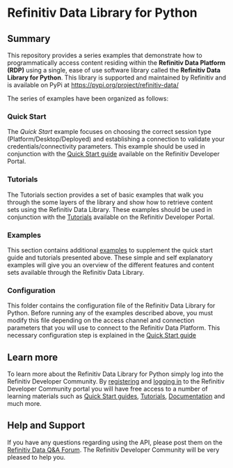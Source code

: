 # Refinitiv Data Library for Python

## Summary

This repository provides a series examples that demonstrate how to programmatically access content residing within the **Refinitiv Data Platform (RDP)** using a single, ease of use software library called the **Refinitiv Data Library for Python**. This library is supported and maintained by Refinitiv and is available on PyPi at https://pypi.org/project/refinitiv-data/

The series of examples have been organized as follows:

### **Quick Start**

The *Quick Start* example focuses on choosing the correct session type (Platform/Desktop/Deployed) and establishing a connection to validate your credentials/connectivity parameters. This example should be used in conjunction with the [Quick Start guide](https://developers.refinitiv.com/en/api-catalog/refinitiv-data-platform/refinitiv-data-library-for-python/quick-start) available on the Refinitiv Developer Portal.


### **Tutorials**

The Tutorials section provides a set of basic examples that walk you through the some layers of the library and show how to retrieve content sets using the Refinitiv Data Library. These examples should be used in conjunction with the [Tutorials](https://developers.refinitiv.com/en/api-catalog/refinitiv-data-platform/refinitiv-data-library-for-python/learning) available on the Refinitiv Developer Portal.


### **Examples**

This section contains additional [examples](./Examples/README.md) to supplement the quick start guide and tutorials presented above. These simple and self explanatory examples will give you an overview of the different features and content sets available through the Refinitiv Data Library. 

### **Configuration**

This folder contains the configuration file of the Refinitiv Data Library for Python. Before running any of the examples described above, you must modify this file depending on the access channel and connection parameters that you will use to connect to the Refinitiv Data Platform. This necessary configuration step is explained in the [Quick Start guide](https://developers.refinitiv.com/en/api-catalog/refinitiv-data-platform/refinitiv-data-library-for-python/quick-start) 


## Learn more

 To learn more about the Refinitiv Data Library for Python simply log into the Refinitiv Developer Community. By [registering](https://developers.refinitiv.com/iam/register) and [logging in](https://developers.refinitiv.com/content/devportal/en_us/initCookie.html) to the Refinitiv Developer Community portal you will have free access to a number of learning materials such as [Quick Start guides](https://developers.refinitiv.com/en/api-catalog/refinitiv-data-platform/refinitiv-data-library-for-python/quick-start), [Tutorials](https://developers.refinitiv.com/en/api-catalog/refinitiv-data-platform/refinitiv-data-library-for-python/learning), [Documentation](https://developers.refinitiv.com/en/api-catalog/refinitiv-data-platform/refinitiv-data-library-for-python/docs) and much more.

## Help and Support

If you have any questions regarding using the API, please post them on the [Refinitiv Data Q&A Forum](https://community.developers.refinitiv.com/spaces/321/index.html). The Refinitiv Developer Community will be very pleased to help you.